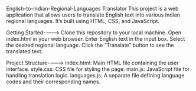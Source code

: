 English-to-Indian-Regional-Languages Translator
This project is a web application that allows users to translate English text into various Indian regional languages. It’s built using HTML, CSS, and JavaScript.

Getting Started---->
Clone this repository to your local machine.
Open index.html in your web browser.
Enter English text in the input box.
Select the desired regional language.
Click the “Translate” button to see the translated text.

Project Structure---->
index.html: Main HTML file containing the user interface.
style.css: CSS file for styling the page.
main.js: JavaScript file for handling translation logic.
languages.js: A separate file defining language codes and their corresponding names.
